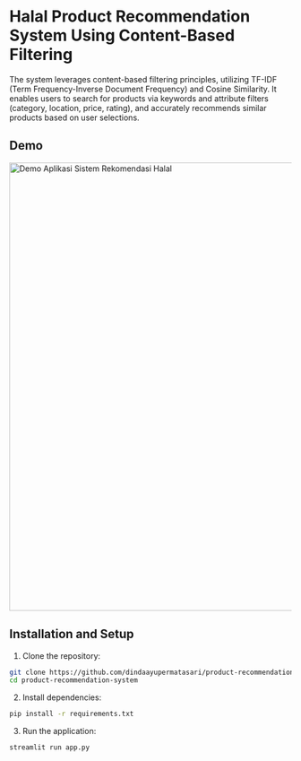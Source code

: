 # Halal Product Recommendation System Using Content-Based Filtering
The system leverages content-based filtering principles, utilizing TF-IDF (Term Frequency-Inverse Document Frequency) and Cosine Similarity. It enables users to search for products via keywords and attribute filters (category, location, price, rating), and accurately recommends similar products based on user selections.

## Demo
<img src="https://github.com/user-attachments/assets/73008eb0-1e99-40bf-978b-29e0888367d8" width="800" alt="Demo Aplikasi Sistem Rekomendasi Halal">

## Installation and Setup
1. Clone the repository:
```bash
git clone https://github.com/dindaayupermatasari/product-recommendation-system
cd product-recommendation-system
```

2. Install dependencies:
```bash
pip install -r requirements.txt
```

3. Run the application:
```bash
streamlit run app.py
```
